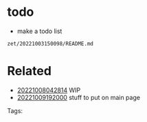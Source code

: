 # todo

- make a todo list

` zet/20221003150098/README.md `

# Related

- [20221008042814](/zet/20221008042814/README.md) WIP
- [20221009192000](/zet/20221009192000/README.md) stuff to put on main page

Tags:

    

